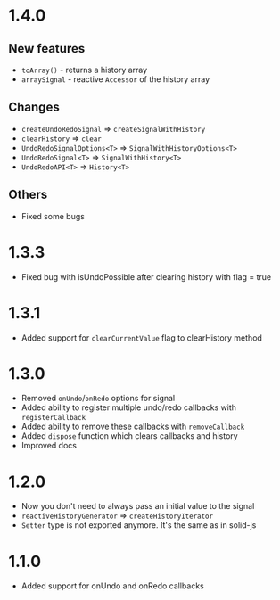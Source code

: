 # 1.4.0

## New features

- `toArray()` - returns a history array
- `arraySignal` - reactive `Accessor` of the history array

## Changes

- `createUndoRedoSignal` => `createSignalWithHistory`
- `clearHistory` => `clear`
- `UndoRedoSignalOptions<T>` => `SignalWithHistoryOptions<T>`
- `UndoRedoSignal<T>` => `SignalWithHistory<T>`
- `UndoRedoAPI<T>` => `History<T>`

## Others

- Fixed some bugs

# 1.3.3
- Fixed bug with isUndoPossible after clearing history with flag = true

# 1.3.1
- Added support for `clearCurrentValue` flag to clearHistory method

# 1.3.0
- Removed `onUndo`/`onRedo` options for signal
- Added ability to register multiple undo/redo callbacks with `registerCallback`
- Added ability to remove these callbacks with `removeCallback`
- Added `dispose` function which clears callbacks and history
- Improved docs

# 1.2.0

- Now you don't need to always pass an initial value to the signal
- `reactiveHistoryGenerator` => `createHistoryIterator`
- `Setter` type is not exported anymore. It's the same as in solid-js

# 1.1.0

- Added support for onUndo and onRedo callbacks
